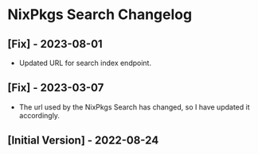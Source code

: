 # NixPkgs Search Changelog

## [Fix] - 2023-08-01

- Updated URL for search index endpoint.

## [Fix] - 2023-03-07

- The url used by the NixPkgs Search has changed, so I have updated it accordingly.

## [Initial Version] - 2022-08-24
